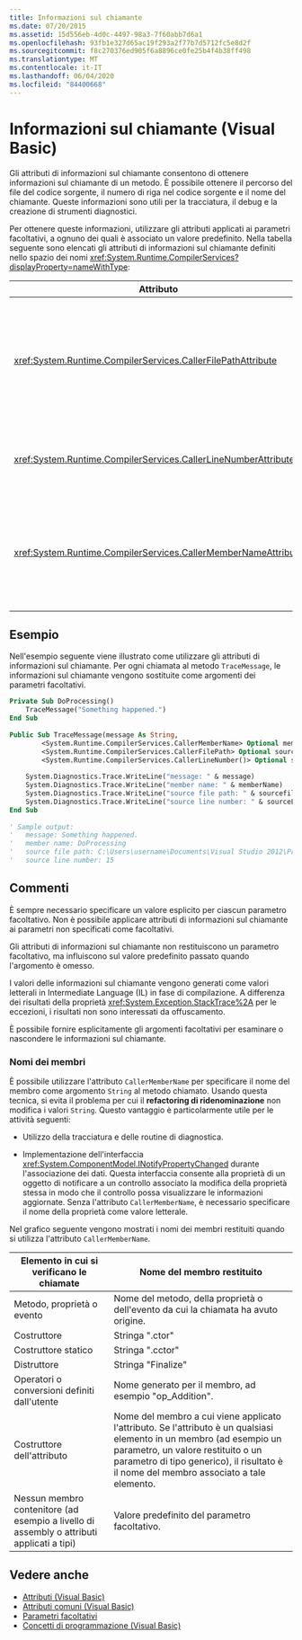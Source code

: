 ```yaml
---
title: Informazioni sul chiamante
ms.date: 07/20/2015
ms.assetid: 15d556eb-4d0c-4497-98a3-7f60abb7d6a1
ms.openlocfilehash: 93fb1e327d65ac19f293a2f77b7d5712fc5e8d2f
ms.sourcegitcommit: f8c270376ed905f6a8896ce0fe25b4f4b38ff498
ms.translationtype: MT
ms.contentlocale: it-IT
ms.lasthandoff: 06/04/2020
ms.locfileid: "84400668"
---
```

# <a name="caller-information-visual-basic"></a>Informazioni sul chiamante (Visual Basic)
Gli attributi di informazioni sul chiamante consentono di ottenere informazioni sul chiamante di un metodo. È possibile ottenere il percorso del file del codice sorgente, il numero di riga nel codice sorgente e il nome del chiamante. Queste informazioni sono utili per la tracciatura, il debug e la creazione di strumenti diagnostici.  
  
 Per ottenere queste informazioni, utilizzare gli attributi applicati ai parametri facoltativi, a ognuno dei quali è associato un valore predefinito. Nella tabella seguente sono elencati gli attributi di informazioni sul chiamante definiti nello spazio dei nomi <xref:System.Runtime.CompilerServices?displayProperty=nameWithType>:  
  
|Attributo|Descrizione|Type|  
|---|---|---|  
|<xref:System.Runtime.CompilerServices.CallerFilePathAttribute>|Percorso completo del file di origine contenente il chiamante. Si tratta del percorso del file al momento della compilazione.|`String`|  
|<xref:System.Runtime.CompilerServices.CallerLineNumberAttribute>|Numero di riga nel file di origine in cui viene chiamato il metodo.|`Integer`|  
|<xref:System.Runtime.CompilerServices.CallerMemberNameAttribute>|Nome di una proprietà o di un metodo del chiamante. Vedere [Nomi dei membri](#MEMBERNAMES) più avanti in questo argomento.|`String`|  
  
## <a name="example"></a>Esempio  
 Nell'esempio seguente viene illustrato come utilizzare gli attributi di informazioni sul chiamante. Per ogni chiamata al metodo `TraceMessage`, le informazioni sul chiamante vengono sostituite come argomenti dei parametri facoltativi.  
  
```vb  
Private Sub DoProcessing()  
    TraceMessage("Something happened.")  
End Sub  
  
Public Sub TraceMessage(message As String,  
        <System.Runtime.CompilerServices.CallerMemberName> Optional memberName As String = Nothing,  
        <System.Runtime.CompilerServices.CallerFilePath> Optional sourcefilePath As String = Nothing,  
        <System.Runtime.CompilerServices.CallerLineNumber()> Optional sourceLineNumber As Integer = 0)  
  
    System.Diagnostics.Trace.WriteLine("message: " & message)  
    System.Diagnostics.Trace.WriteLine("member name: " & memberName)  
    System.Diagnostics.Trace.WriteLine("source file path: " & sourcefilePath)  
    System.Diagnostics.Trace.WriteLine("source line number: " & sourceLineNumber)  
End Sub  
  
' Sample output:  
'   message: Something happened.  
'   member name: DoProcessing  
'   source file path: C:\Users\username\Documents\Visual Studio 2012\Projects\CallerInfoVB\CallerInfoVB\Form1.vb  
'   source line number: 15  
```  
  
## <a name="remarks"></a>Commenti  
 È sempre necessario specificare un valore esplicito per ciascun parametro facoltativo. Non è possibile applicare attributi di informazioni sul chiamante ai parametri non specificati come facoltativi.  
  
 Gli attributi di informazioni sul chiamante non restituiscono un parametro facoltativo, ma influiscono sul valore predefinito passato quando l'argomento è omesso.  
  
 I valori delle informazioni sul chiamante vengono generati come valori letterali in Intermediate Language (IL) in fase di compilazione. A differenza dei risultati della proprietà <xref:System.Exception.StackTrace%2A> per le eccezioni, i risultati non sono interessati da offuscamento.  
  
 È possibile fornire esplicitamente gli argomenti facoltativi per esaminare o nascondere le informazioni sul chiamante.  
  
### <a name="member-names"></a><a name="MEMBERNAMES"></a>Nomi dei membri  
 È possibile utilizzare l'attributo `CallerMemberName` per specificare il nome del membro come argomento `String` al metodo chiamato. Usando questa tecnica, si evita il problema per cui il **refactoring di ridenominazione** non modifica i valori `String`. Questo vantaggio è particolarmente utile per le attività seguenti:  
  
- Utilizzo della tracciatura e delle routine di diagnostica.  
  
- Implementazione dell'interfaccia <xref:System.ComponentModel.INotifyPropertyChanged> durante l'associazione dei dati. Questa interfaccia consente alla proprietà di un oggetto di notificare a un controllo associato la modifica della proprietà stessa in modo che il controllo possa visualizzare le informazioni aggiornate. Senza l'attributo `CallerMemberName`, è necessario specificare il nome della proprietà come valore letterale.  
  
 Nel grafico seguente vengono mostrati i nomi dei membri restituiti quando si utilizza l'attributo `CallerMemberName`.  
  
|Elemento in cui si verificano le chiamate|Nome del membro restituito|  
|-------------------------|------------------------|  
|Metodo, proprietà o evento|Nome del metodo, della proprietà o dell'evento da cui la chiamata ha avuto origine.|  
|Costruttore|Stringa ".ctor"|  
|Costruttore statico|Stringa ".cctor"|  
|Distruttore|Stringa "Finalize"|  
|Operatori o conversioni definiti dall'utente|Nome generato per il membro, ad esempio "op_Addition".|  
|Costruttore dell'attributo|Nome del membro a cui viene applicato l'attributo. Se l'attributo è un qualsiasi elemento in un membro (ad esempio un parametro, un valore restituito o un parametro di tipo generico), il risultato è il nome del membro associato a tale elemento.|  
|Nessun membro contenitore (ad esempio a livello di assembly o attributi applicati a tipi)|Valore predefinito del parametro facoltativo.|  
  
## <a name="see-also"></a>Vedere anche

- [Attributi (Visual Basic)](../../language-reference/attributes.md)
- [Attributi comuni (Visual Basic)](attributes/common-attributes.md)
- [Parametri facoltativi](../language-features/procedures/optional-parameters.md)
- [Concetti di programmazione (Visual Basic)](index.md)
